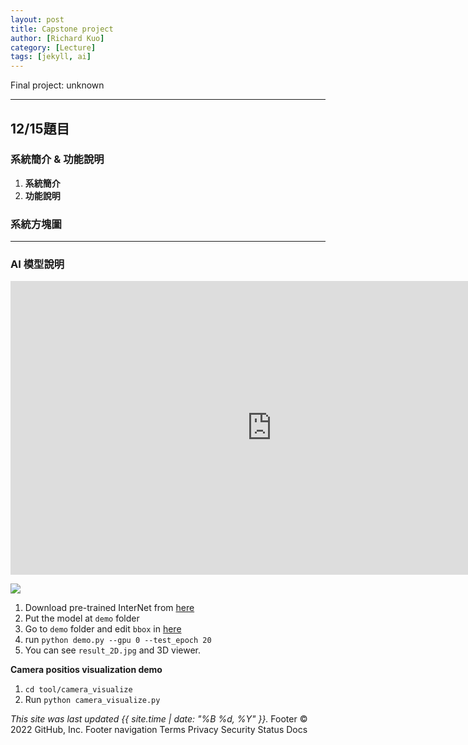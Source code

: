 ```yaml
---
layout: post
title: Capstone project 
author: [Richard Kuo]
category: [Lecture]
tags: [jekyll, ai]
---
```


Final project: unknown

---
## 12/15題目
### 系統簡介 & 功能說明
1. **系統簡介**
2. **功能說明**
### 系統方塊圖

---
### AI 模型說明
<iframe width="835" height="470" src="https://www.youtube.com/embed/DtzN5vtEgOk" 
title="RL-Robocar" frameborder="0" allow="accelerometer; autoplay; clipboard-write; encrypted-media; gyroscope; picture-in-picture" allowfullscreen></iframe> 

![](https://github.com/rkuo2000/AI-course/blob/gh-pages/images/stock_dqn.png?raw=true) 

1. Download pre-trained InterNet from [here](https://drive.google.com/drive/folders/1BET1f5p2-1OBOz6aNLuPBAVs_9NLz5Jo?usp=sharing)
2. Put the model at `demo` folder
3. Go to `demo` folder and edit `bbox` in [here](https://github.com/facebookresearch/InterHand2.6M/blob/5de679e614151ccfd140f0f20cc08a5f94d4b147/demo/demo.py#L74)
4. run `python demo.py --gpu 0 --test_epoch 20`
5. You can see `result_2D.jpg` and 3D viewer.

**Camera positios visualization demo**
1. `cd tool/camera_visualize`
2. Run `python camera_visualize.py`


*This site was last updated {{ site.time | date: "%B %d, %Y" }}.*
Footer
© 2022 GitHub, Inc.
Footer navigation
Terms
Privacy
Security
Status
Docs
